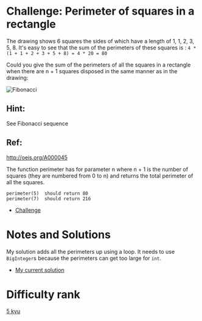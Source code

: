 # Challenge: Perimeter of squares in a rectangle

The drawing shows 6 squares the sides of which have a length of 1, 1, 2, 3, 5, 8. It's easy to see that the sum of the perimeters of these squares is : `4 * (1 + 1 + 2 + 3 + 5 + 8) = 4 * 20 = 80`

Could you give the sum of the perimeters of all the squares in a rectangle when there are n + 1 squares disposed in the same manner as in the drawing:

![Fibonacci](http://i.imgur.com/EYcuB1wm.jpg 'Fibonacci')

## Hint:

See Fibonacci sequence

## Ref:

http://oeis.org/A000045

The function perimeter has for parameter n where n + 1 is the number of squares (they are numbered from 0 to n) and returns the total perimeter of all the squares.

```
perimeter(5)  should return 80
perimeter(7)  should return 216
```

- [Challenge](https://www.codewars.com/kata/559a28007caad2ac4e000083)

# Notes and Solutions

My solution adds all the perimeters up using a loop. It needs to use `BigInteger`s because the perimeters can get too large for `int`.

- [My current solution](solution.java)

# Difficulty rank

[5 kyu](https://docs.codewars.com/gamification/ranks)
